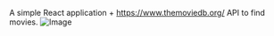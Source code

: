 A simple React application + https://www.themoviedb.org/ API to find movies.
![Image](https://github.com/user-attachments/assets/0421a18f-c09a-48f0-a6cd-abde4fee2a3d)
